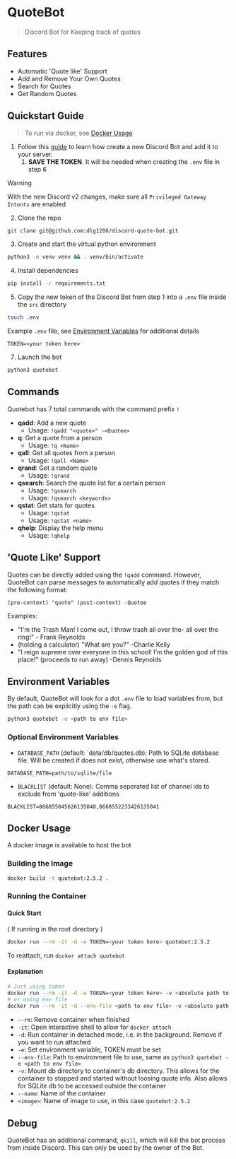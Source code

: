# QuoteBot

> Discord Bot for Keeping track of quotes

## Features

- Automatic 'Quote like' Support
- Add and Remove Your Own Quotes
- Search for Quotes
- Get Random Quotes

## Quickstart Guide

> To run via docker, see [Docker Usage](#docker-usage)

1. Follow this [guide](https://github.com/reactiflux/discord-irc/wiki/Creating-a-discord-bot-&-getting-a-token) to learn
   how create a new Discord Bot and add it to your server.
    1. **SAVE THE TOKEN**. It will be needed when creating the `.env` file in step 6

> [!WARNING]  
> With the new Discord v2 changes, make sure all `Privileged Gateway Intents` are enabled

2. Clone the repo

```bash
git clone git@github.com:dlg1206/discord-quote-bot.git
```

3. Create and start the virtual python environment

```bash
python3 -m venv venv && . venv/bin/activate
```

4. Install dependencies

```bash
pip install -r requirements.txt
```

5. Copy the new token of the Discord Bot from step 1 into a `.env` file inside the `src` directory

```bash
touch .env
```

Example `.env` file, see [Environment Variables](#environment-variables) for additional details

```
TOKEN=<your token here>
```

7. Launch the bot

```bash
python3 quotebot
```

## Commands

Quotebot has 7 total commands with the command prefix `!`

- **qadd**: Add a new quote
    - Usage: `!qadd "<quote>" -<Quotee>`
- **q**: Get a quote from a person
    - Usage: `!q <Name>`
- **qall**: Get all quotes from a person
    - Usage: `!qall <Name>`
- **qrand**: Get a random quote
    - Usage: `!qrand`
- **qsearch**: Search the quote list for a certain person
    - Usage: `!qsearch`
    - Usage: `!qsearch <keywords>`
- **qstat**: Get stats for quotes
    - Usage: `!qstat`
    - Usage: `!qstat <name>`
- **qhelp**: Display the help menu
    - Usage: `!qhelp`

## 'Quote Like' Support

Quotes can be directly added using the `!qadd` command. However, QuoteBot can parse messages to automatically add quotes
if they match the following format:

`(pre-context) "quote" (post-context) -Quotee`

Examples:

- "I'm the Trash Man! I come out, I throw trash all over the- all over the ring!" - Frank Reynolds
- (holding a calculator) "What are you?" -Charlie Kelly
- "I reign supreme over everyone in this school! I’m the golden god of this place!" (proceeds to run away) -Dennis
  Reynolds

## Environment Variables

By default, QuoteBot will look for a dot `.env` file to load variables from, but the path can be explicitly using the
`-e` flag.

```bash
python3 quotebot -e <path to env file>
```

### Optional Environment Variables

- `DATABASE_PATH` (default: `data/db/quotes.db): Path to SQLite database file. Will be created if does not exist,
  otherwise use what's stored.

```
DATABASE_PATH=path/to/sqlite/file
```

- `BLACKLIST` (default: None): Comma seperated list of channel ids to exclude from 'quote-like' additions

```
BLACKLIST=866855045626135040,8668552233426135041
```

## Docker Usage

A docker image is available to host the bot

### Building the Image

```bash
docker build -t quotebot:2.5.2 .
```

### Running the Container

#### Quick Start

( If running in the root directory )

```bash
docker run --rm -it -d -e TOKEN=<your token here> quotebot:2.5.2
```

To reattach, run `docker attach quotebot`

#### Explanation

```bash
# Just using token
docker run --rm -it -d -e TOKEN=<your token here> -v <absolute path to db directory>:/app/data/db --name quotebot quotebot:2.5.2
# or using env file 
docker run --rm -it -d --env-file <path to env file> -v <absolute path to db directory>:/app/data/db --name quotebot quotebot:2.5.2
```

- `--rm`: Remove container when finished
- `-it`: Open interactive shell to allow for `docker attach`
- `-d`: Run container in detached mode, i.e. in the background. Remove if you want to run attached
- `-e`: Set environment variable, TOKEN must be set
- `--env-file`: Path to environment file to use, same as `python3 quotebot -e <path to env file>`
- `-v`: Mount db directory to container's db directory. This allows for the container to stopped and started without
  loosing quote info. Also allows for SQLite db to be accessed outside the container
- `--name`: Name of the container
- `<image>`: Name of image to use, in this case `quotebot:2.5.2`

## Debug

QuoteBot has an additional command, `qkill`, which will kill the bot process from inside Discord. This can only be used
by the owner of the Bot.
